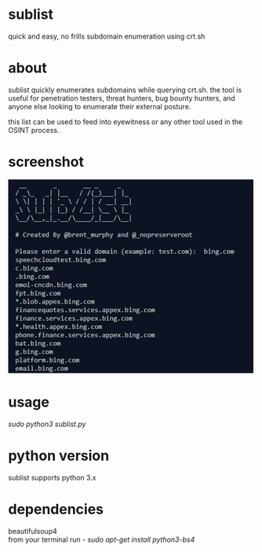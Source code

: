 # sublist
quick and easy, no frills subdomain enumeration using crt.sh

# about
sublist quickly enumerates subdomains while querying crt.sh.  the tool is useful for penetration testers, threat hunters, bug bounty hunters, and anyone else looking to enumerate their external posture.  

this list can be used to feed into eyewitness or any other tool used in the OSINT process.

# screenshot
![screengrab](https://github.com/murpsec/sublist/blob/master/sublist_screengrab.PNG)

# usage 
*sudo python3 sublist.py*

# python version
sublist supports python 3.x

# dependencies
beautifulsoup4 <br>
from your terminal run - *sudo apt-get install python3-bs4*




